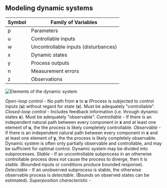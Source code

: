 


## Modeling dynamic systems

|Symbol|Family of Variables |
|--|--|
| p | Parameters |
| u | Controllable inputs |
| w | Uncontrollable inputs (disturbances) |
| x | Dynamic states |
| y | Process outputs |
| n | Measurement errors |
| z | Observations |

![Elements of the dynamic system](https://i.imgur.com/0DrXTYH.png)

*Open-loop control* - No path from **x** to **u** (Process is subjected to control inputs (**u**) without regard for state (**x**). Must be adequately "controllable".
*Closed-loop control* - Includes feedback information (i.e. through dynamic states **x**). Must be adequately "observable".
*Controllable* - If there is an independent natural path between every component in **x** and at least one element of **u**, the the process is likely completely controllable.
*Observable* - If there is an independent natural path between every component in **x** and at least one element of **y**, the the process is likely completely observable.
Dynamic system is often only partially observable and controllable, and may be sufficient for optimal control. 
Dynamic system may be divided into subprocesses.
*Stable* - If an uncontrollable subprocess in an otherwise controllable process does not cause the process to diverge, then it is *stable*. (Bounded inputs or conditions produce bounded response).
*Detectable* - If an unobserved subprocess is stable, the otherwise observable process is *detectable*. (Bounds on observed states can be estimated).
*Superposition characteristic* - 
<!--stackedit_data:
eyJoaXN0b3J5IjpbMTIzNDY4MzY5MCwtNDQzMDA3MDQwLDE4Mj
M0NDY4NDEsLTg3NTk2NjY4OSw3MzA5OTgxMTZdfQ==
-->